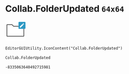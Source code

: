 # Collab.FolderUpdated `64x64`
<img src="/img/Collab.FolderUpdated.png" width=64 height=64>

``` CSharp
EditorGUIUtility.IconContent("Collab.FolderUpdated")
```
```
Collab.FolderUpdated
```
```
-8335063640492715981
```
